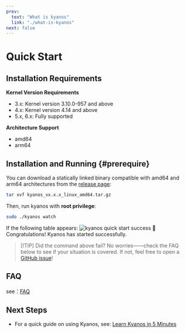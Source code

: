 ```yaml
---
prev:
  text: "What is kyanos"
  link: "./what-is-kyanos"
next: false
---
```


# Quick Start

## Installation Requirements

**Kernel Version Requirements**

- 3.x: Kernel version 3.10.0-957 and above
- 4.x: Kernel version 4.14 and above
- 5.x, 6.x: Fully supported

**Architecture Support**

- amd64
- arm64

## Installation and Running {#prerequire}

You can download a statically linked binary compatible with amd64 and arm64
architectures from the
[release page](https://github.com/hengyoush/kyanos/releases):

```bash
tar xvf kyanos_vx.x.x_linux_amd64.tar.gz
```

Then, run kyanos with **root privilege**:

```bash
sudo ./kyanos watch
```

If the following table appears:
![kyanos quick start success](/quickstart-success.png) 🎉 Congratulations!
Kyanos has started successfully.

> [!TIP] Did the command above fail? No worries——check the FAQ below to see if
> your situation is covered. If not, feel free to open a
> [GitHub issue](https://github.com/hengyoush/kyanos/issues)!

## FAQ

see：[FAQ](./faq)

## Next Steps

- For a quick guide on using Kyanos, see: [Learn Kyanos in 5 Minutes](./how-to)
